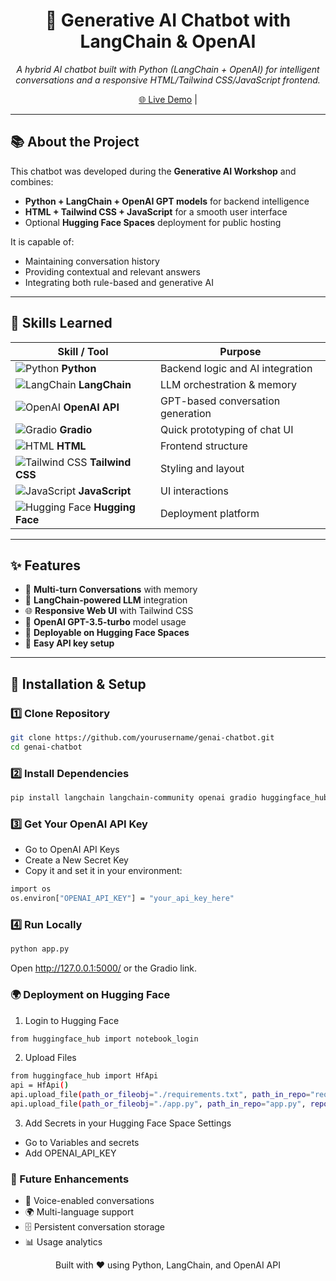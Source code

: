 <h1 align="center">🤖 Generative AI Chatbot with LangChain & OpenAI</h1>

<p align="center">
  <i>A hybrid AI chatbot built with Python (LangChain + OpenAI) for intelligent conversations and a responsive HTML/Tailwind CSS/JavaScript frontend.</i>
</p>

<p align="center">
  <a href="https://shreeraksha.ccbp.tech/" target="_blank">🌐 Live Demo</a> |
 
</p>

---

## 📚 About the Project

This chatbot was developed during the **Generative AI Workshop** and combines:
- **Python + LangChain + OpenAI GPT models** for backend intelligence
- **HTML + Tailwind CSS + JavaScript** for a smooth user interface
- Optional **Hugging Face Spaces** deployment for public hosting

It is capable of:
- Maintaining conversation history
- Providing contextual and relevant answers
- Integrating both rule-based and generative AI

---

## 🧠 Skills Learned

| Skill / Tool | Purpose |
|--------------|---------|
| ![Python](https://img.shields.io/badge/Python-3776AB?logo=python&logoColor=white) **Python** | Backend logic and AI integration |
| ![LangChain](https://img.shields.io/badge/LangChain-black?logo=chainlink&logoColor=white) **LangChain** | LLM orchestration & memory |
| ![OpenAI](https://img.shields.io/badge/OpenAI-412991?logo=openai&logoColor=white) **OpenAI API** | GPT-based conversation generation |
| ![Gradio](https://img.shields.io/badge/Gradio-orange?logo=python&logoColor=white) **Gradio** | Quick prototyping of chat UI |
| ![HTML](https://img.shields.io/badge/HTML5-E34F26?logo=html5&logoColor=white) **HTML** | Frontend structure |
| ![Tailwind CSS](https://img.shields.io/badge/Tailwind_CSS-38B2AC?logo=tailwind-css&logoColor=white) **Tailwind CSS** | Styling and layout |
| ![JavaScript](https://img.shields.io/badge/JavaScript-F7DF1E?logo=javascript&logoColor=black) **JavaScript** | UI interactions |
| ![Hugging Face](https://img.shields.io/badge/HuggingFace-yellow?logo=huggingface&logoColor=black) **Hugging Face** | Deployment platform |

---

## ✨ Features

- 💬 **Multi-turn Conversations** with memory
- 🤖 **LangChain-powered LLM** integration
- 🌐 **Responsive Web UI** with Tailwind CSS
- 📜 **OpenAI GPT-3.5-turbo** model usage
- 🚀 **Deployable on Hugging Face Spaces**
- 🔌 **Easy API key setup**

---

## 🚀 Installation & Setup

### 1️⃣ Clone Repository
```bash
git clone https://github.com/yourusername/genai-chatbot.git
cd genai-chatbot
```
### 2️⃣ Install Dependencies
```bash
pip install langchain langchain-community openai gradio huggingface_hub
```
### 3️⃣ Get Your OpenAI API Key
- Go to OpenAI API Keys
- Create a New Secret Key
- Copy it and set it in your environment:

```bash
import os
os.environ["OPENAI_API_KEY"] = "your_api_key_here"
```
### 4️⃣ Run Locally
```bash
python app.py

```
Open http://127.0.0.1:5000/ or the Gradio link.

### 🌍 Deployment on Hugging Face
1. Login to Hugging Face
```bash
from huggingface_hub import notebook_login
```
2. Upload Files
```bash
from huggingface_hub import HfApi
api = HfApi()
api.upload_file(path_or_fileobj="./requirements.txt", path_in_repo="requirements.txt", repo_id="YourRepo", repo_type="space")
api.upload_file(path_or_fileobj="./app.py", path_in_repo="app.py", repo_id="YourRepo", repo_type="space")
```
3. Add Secrets in your Hugging Face Space Settings
- Go to Variables and secrets
- Add OPENAI_API_KEY

### 🔮 Future Enhancements
- 🎤 Voice-enabled conversations
- 🌍 Multi-language support
- 🗄 Persistent conversation storage
- 📊 Usage analytics

<p align="center"> Built with ❤️ using Python, LangChain, and OpenAI API </p> 









